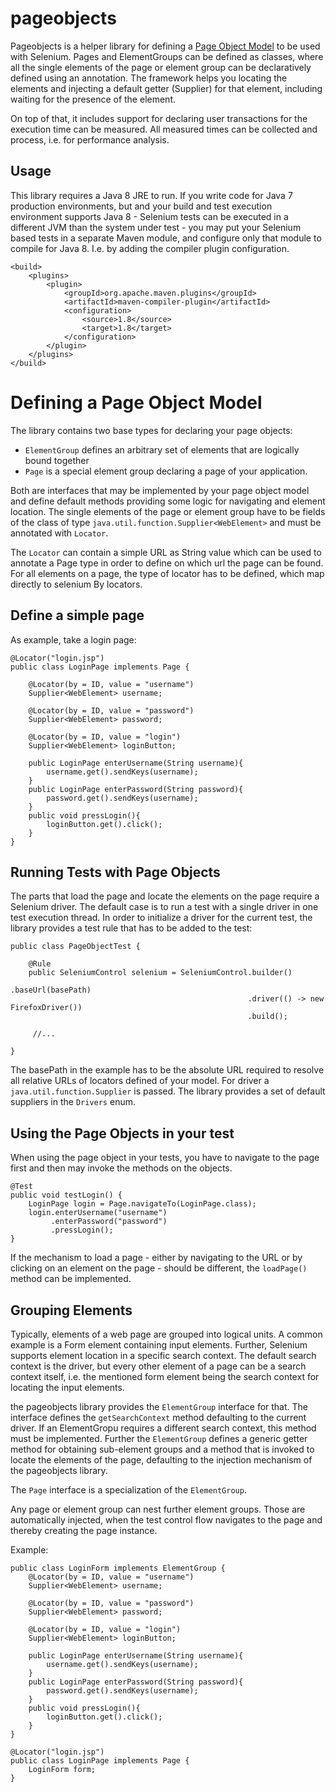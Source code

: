 # pageobjects
Pageobjects is a helper library for defining a [Page Object Model](http://martinfowler.com/bliki/PageObject.html)
to be used with Selenium. Pages and ElementGroups can be defined as classes, where all the single elements
of the page or element group can be declaratively defined using an annotation.
The framework helps you locating the elements and injecting a default getter (Supplier) for that element, 
including waiting for the presence of the element.

On top of that, it includes support for declaring user transactions for the execution time can be measured. 
All measured times can be collected and process, i.e. for performance analysis.

## Usage

This library requires a Java 8 JRE to run. If you write code for Java 7 production environments, but
 and your build and test execution environment supports Java 8 - Selenium tests can be executed in a 
 different JVM than the system under test - you may put your Selenium based tests in a separate
 Maven module, and configure only that module to compile for Java 8. I.e. by adding the compiler
 plugin configuration.

    <build>
        <plugins>
            <plugin>
                <groupId>org.apache.maven.plugins</groupId>
                <artifactId>maven-compiler-plugin</artifactId>
                <configuration>
                    <source>1.8</source>
                    <target>1.8</target>
                </configuration>
            </plugin>
        </plugins>
    </build>
    
# Defining a Page Object Model

The library contains two base types for declaring your page objects:

- `ElementGroup` defines an arbitrary set of elements that are logically bound together
- `Page` is a special element group declaring a page of your application. 

Both are interfaces that may be implemented by your page object model and define default methods providing
some logic for navigating and element location.
The single elements of the page or element group have to be fields of the class of type 
`java.util.function.Supplier<WebElement>` and must be annotated with `Locator`.

The `Locator` can contain a simple URL as String value which can be used to annotate a Page type in
 order to define on which url the page can be found. For all elements on a page, the type of locator
 has to be defined, which map directly to selenium By locators.

## Define a simple page

As example, take a login page:

    @Locator("login.jsp")
    public class LoginPage implements Page {

        @Locator(by = ID, value = "username")
        Supplier<WebElement> username;
        
        @Locator(by = ID, value = "password")
        Supplier<WebElement> password;
                
        @Locator(by = ID, value = "login")
        Supplier<WebElement> loginButton;
        
        public LoginPage enterUsername(String username){
            username.get().sendKeys(username);
        }
        public LoginPage enterPassword(String password){
            password.get().sendKeys(username);
        }
        public void pressLogin(){
            loginButton.get().click();
        }
    }

## Running Tests with Page Objects
The parts that load the page and locate the elements on the page require a Selenium driver. The default
case is to run a test with a single driver in one test execution thread. In order to initialize a driver
for the current test, the library provides a test rule that has to be added to the test:

    public class PageObjectTest {
    
        @Rule
        public SeleniumControl selenium = SeleniumControl.builder()
                                                         .baseUrl(basePath)
                                                         .driver(() -> new FirefoxDriver())
                                                         .build();
                                                         
         //...
    
    }

The basePath in the example has to be the absolute URL required to resolve all relative URLs of 
locators defined of your model. For driver a `java.util.function.Supplier` is passed. The library
provides a set of default suppliers in the `Drivers` enum.

## Using the Page Objects in your test
When using the page object in your tests, you have to navigate to the page first and then may invoke
the methods on the objects.

    @Test
    public void testLogin() {
        LoginPage login = Page.navigateTo(LoginPage.class);
        login.enterUsername("username")
             .enterPassword("password")
             .pressLogin();
    }

If the mechanism to load a page - either by navigating to the URL or by clicking on an element on the page - 
should be different, the `loadPage()` method can be implemented.

## Grouping Elements
Typically, elements of a web page are grouped into logical units. A common example is a Form element containing input
 elements. Further, Selenium supports element location in a specific search context. The default search context is 
 the driver, but every other element of a page can be a search context itself, i.e. the mentioned form element being 
 the search context for locating the input elements.
 
the pageobjects library provides the `ElementGroup` interface for that. The interface defines the `getSearchContext` 
method defaulting to the current driver. If an ElementGropu requires a different search context, this method must be
implemented. 
Further the `ElementGroup` defines a generic getter method for obtaining sub-element groups and a method that is
 invoked to locate the elements of the page, defaulting to the injection mechanism of the pageobjects library.

The `Page` interface is a specialization of the `ElementGroup`.

Any page or element group can nest further element groups. Those are automatically injected, when the test control 
flow navigates to the page and thereby creating the page instance. 

Example:

    public class LoginForm implements ElementGroup {
        @Locator(by = ID, value = "username")
        Supplier<WebElement> username;
        
        @Locator(by = ID, value = "password")
        Supplier<WebElement> password;
                
        @Locator(by = ID, value = "login")
        Supplier<WebElement> loginButton;
        
        public LoginPage enterUsername(String username){
            username.get().sendKeys(username);
        }
        public LoginPage enterPassword(String password){
            password.get().sendKeys(username);
        }
        public void pressLogin(){
            loginButton.get().click();
        }
    }
    
    @Locator("login.jsp")
    public class LoginPage implements Page {
        LoginForm form;
    }
    
